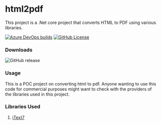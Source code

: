 # html2pdf
This project is a .Net core project that converts HTML to PDF using various libraries.

[![Azure DevOps builds](https://img.shields.io/azure-devops/build/vertisize-oss/html2pdf/1.svg?label=Build%3A%20Azure%20pipelines&logo=azure%20pipelines&style=flat-square)](https://dev.azure.com/vertisize-oss/html2pdf/_build/latest?definitionId=1?branchName=master)
[![GitHub License](https://img.shields.io/github/license/Vertisize-Solutions/html2pdf.svg?style=flat-square&logo=github)](https://github.com/Vertisize-Solutions/html2pdf/blob/master/LICENSE)

### Downloads
![GitHub release](https://img.shields.io/github/release/Vertisize-Solutions/html2pdf.svg?style=flat-square&logo=github)

### Usage

This is a POC project on converting html to pdf. Anyone wanting to use this code for commercial purposes might want to check with the providers of the libraries used in this project.

### Libraries Used

1. [iText7](https://itextpdf.com/en/products/itext-7)
